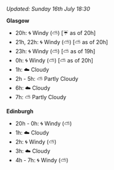 *Updated: Sunday 16th July 18:30*

**Glasgow**

* 20h: :cyclone: Windy (:partly_sunny:) [:umbrella: as of 20h]
* 21h, 22h: :cyclone: Windy (:partly_sunny:) [:partly_sunny: as of 20h]
* 23h: :cyclone: Windy (:partly_sunny:) [:partly_sunny: as of 19h]
* 0h: :cyclone: Windy (:partly_sunny:) [:partly_sunny: as of 20h]
* 1h: :cloud: Cloudy
* 2h - 5h: :partly_sunny: Partly Cloudy
* 6h: :cloud: Cloudy
* 7h: :partly_sunny: Partly Cloudy

**Edinburgh**

* 20h - 0h: :cyclone: Windy (:partly_sunny:)
* 1h: :cloud: Cloudy
* 2h: :cyclone: Windy (:partly_sunny:)
* 3h: :cloud: Cloudy
* 4h - 7h: :cyclone: Windy (:partly_sunny:)
